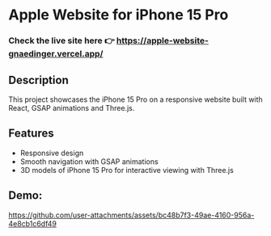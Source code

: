 # Apple Website for iPhone 15 Pro

### Check the live site here 👉 https://apple-website-gnaedinger.vercel.app/

## Description

This project showcases the iPhone 15 Pro on a responsive website built with React, GSAP animations and Three.js.

## Features
- Responsive design
- Smooth navigation with GSAP animations
- 3D models of iPhone 15 Pro for interactive viewing with Three.js

## Demo:
https://github.com/user-attachments/assets/bc48b7f3-49ae-4160-956a-4e8cb1c6df49



